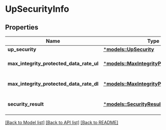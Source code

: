 # UpSecurityInfo

## Properties
Name | Type | Description | Notes
------------ | ------------- | ------------- | -------------
**up_security** | [***models::UpSecurity**](UpSecurity.md) |  | 
**max_integrity_protected_data_rate_ul** | [***models::MaxIntegrityProtectedDataRate**](MaxIntegrityProtectedDataRate.md) |  | [optional] [default to None]
**max_integrity_protected_data_rate_dl** | [***models::MaxIntegrityProtectedDataRate**](MaxIntegrityProtectedDataRate.md) |  | [optional] [default to None]
**security_result** | [***models::SecurityResult**](SecurityResult.md) |  | [optional] [default to None]

[[Back to Model list]](../README.md#documentation-for-models) [[Back to API list]](../README.md#documentation-for-api-endpoints) [[Back to README]](../README.md)


